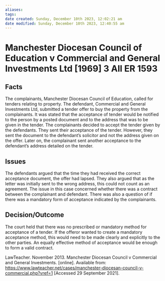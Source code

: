 ```yaml
---
aliases: 
tags: 
date created: Sunday, December 10th 2023, 12:02:21 am
date modified: Sunday, December 10th 2023, 12:40:55 am
---
```


# Manchester Diocesan Council of Education v Commercial and General Investments Ltd [1969] 3 All ER 1593

## Facts

The complainants, Manchester Diocesan Council of Education, called for tenders relating to property. The defendant, Commercial and General Investments Ltd, submitted a tender offer to buy the property from the complainants. It was stated that the acceptance of tender would be notified to the person by a posted document and to the address that was to be given in the tender. The complainants decided to accept the tender given by the defendants. They sent their acceptance of the tender. However, they sent the document to the defendant’s solicitor and not the address given on the offer. Later on, the complainant sent another acceptance to the defendant’s address detailed on the tender.

## Issues

The defendants argued that the time they had received the correct acceptance document, the offer had lapsed. They also argued that as the letter was initially sent to the wrong address, this could not count as an agreement. The issue in this case concerned whether there was a contract between the complainant and defendant. There was also a question of if there was a mandatory form of acceptance indicated by the complainants.

## Decision/Outcome

The court held that there was no prescribed or mandatory method for acceptance of a tender. If the offeror wanted to create a mandatory acceptance method, this would need to be made clearly and explicitly to the other parties. An equally effective method of acceptance would be enough to form a valid contract.

LawTeacher. November 2013. Manchester Diocesan Council v Commercial and General Investments. [online]. Available from: <https://www.lawteacher.net/cases/manchester-diocesan-council-v-commercial.php?vref=1> [Accessed 29 September 2021].
